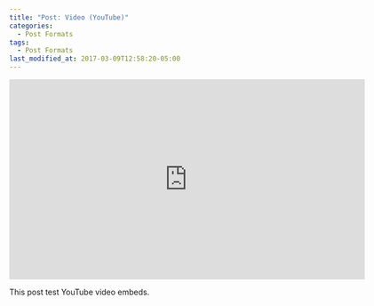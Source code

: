 ```yaml
---
title: "Post: Video (YouTube)"
categories:
  - Post Formats
tags:
  - Post Formats
last_modified_at: 2017-03-09T12:58:20-05:00
---
```


<iframe width="640" height="360" src="https://www.youtube-nocookie.com/embed/l2Of1-d5E5o?controls=0&amp;" frameborder="0" allowfullscreen></iframe>

This post test YouTube video embeds.